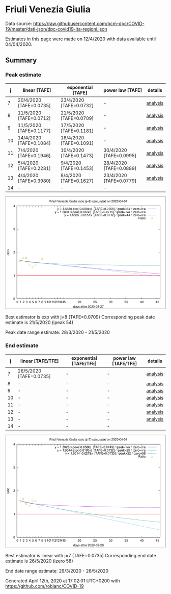 # Friuli Venezia Giulia


Data source: https://raw.githubusercontent.com/pcm-dpc/COVID-19/master/dati-json/dpc-covid19-ita-regioni.json

Estimates in this page were made on 12/4/2020 with data available until 04/04/2020.


## Summary 

### Peak estimate 
|j|linear [TAFE]|exponential [TAFE]|power law [TAFE]|details|
|---|----|-----------|---------|-------|
|7|20/4/2020 [TAFE=0.0735]|23/4/2020 [TAFE=0.0732]|-|[analysis](COVID-19_friuli_venezia_giulia_j7_2020-04-04.md)|
|8|11/5/2020 [TAFE=0.0712]|21/5/2020 [TAFE=0.0709]|-|[analysis](COVID-19_friuli_venezia_giulia_j8_2020-04-04.md)|
|9|11/5/2020 [TAFE=0.1177]|17/5/2020 [TAFE=0.1181]|-|[analysis](COVID-19_friuli_venezia_giulia_j9_2020-04-04.md)|
|10|14/4/2020 [TAFE=0.1084]|18/4/2020 [TAFE=0.1091]|-|[analysis](COVID-19_friuli_venezia_giulia_j10_2020-04-04.md)|
|11|7/4/2020 [TAFE=0.1946]|10/4/2020 [TAFE=0.1473]|30/4/2020 [TAFE=0.0995]|[analysis](COVID-19_friuli_venezia_giulia_j11_2020-04-04.md)|
|12|5/4/2020 [TAFE=0.2281]|9/4/2020 [TAFE=0.1453]|28/4/2020 [TAFE=0.0889]|[analysis](COVID-19_friuli_venezia_giulia_j12_2020-04-04.md)|
|13|4/4/2020 [TAFE=0.3980]|8/4/2020 [TAFE=0.1627]|23/4/2020 [TAFE=0.0779]|[analysis](COVID-19_friuli_venezia_giulia_j13_2020-04-04.md)|
|14|-|-|-||

![best peak estimate](COVID-19_friuli_venezia_giulia_j8_2020-04-04.png)

Best estimator is exp with j=8 (TAFE=0.0709)
Corresponding peak date estimate is 21/5/2020 (ipeak 54)


Peak date range estimate: 28/3/2020 - 21/5/2020

### End estimate 
|j|linear [TAFE/TFE]|exponential [TAFE/TFE]|power law [TAFE/TFE]|details|
|---|----|-----------|---------|-------|
|7|26/5/2020 [TAFE=0.0735]|-|-|[analysis](COVID-19_friuli_venezia_giulia_j7_2020-04-04.md)|
|8|-|-|-|[analysis](COVID-19_friuli_venezia_giulia_j8_2020-04-04.md)|
|9|-|-|-|[analysis](COVID-19_friuli_venezia_giulia_j9_2020-04-04.md)|
|10|-|-|-|[analysis](COVID-19_friuli_venezia_giulia_j10_2020-04-04.md)|
|11|-|-|-|[analysis](COVID-19_friuli_venezia_giulia_j11_2020-04-04.md)|
|12|-|-|-|[analysis](COVID-19_friuli_venezia_giulia_j12_2020-04-04.md)|
|13|-|-|-|[analysis](COVID-19_friuli_venezia_giulia_j13_2020-04-04.md)|
|14|-|-|-||

![best zero estimate](COVID-19_friuli_venezia_giulia_j7_2020-04-04.png)

Best estimator is linear with j=7 (TAFE=0.0735)
Corresponding end date estimate is 26/5/2020 (izero 58)


End date range estimate: 29/3/2020 - 26/5/2020

Generated April 12th, 2020 at 17:02:01 UTC+0200 with https://github.com/robianc/COVID-19
